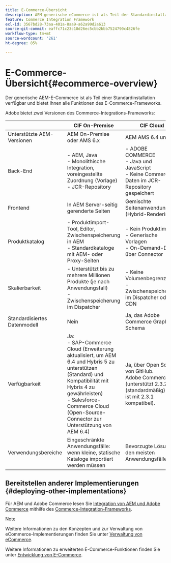 ```yaml
---
title: E-Commerce-Übersicht
description: AEM generische eCommerce ist als Teil der Standardinstallation verfügbar und bietet Ihnen die volle Funktionalität des eCommerce-Frameworks.
feature: Commerce Integration Framework
exl-id: 3567bd28-73aa-401a-8aa9-a62a99d2a613
source-git-commit: eaffc71c23c18d26ec5cbb2bbb7524790c4826fe
workflow-type: tm+mt
source-wordcount: '261'
ht-degree: 85%

---
```


# E-Commerce-Übersicht{#ecommerce-overview}

Der generische AEM-E-Commerce ist als Teil einer Standardinstallation verfügbar und bietet Ihnen alle Funktionen des E-Commerce-Frameworks.

Adobe bietet zwei Versionen des Commerce-Integrations-Frameworks:

|                         | CIF On-Premise | CIF Cloud |
|-------------------------|--------------------------------------------------------------------------------------------------------------------------------------------------------------------------------------------------------|------------------------------------------------------------------------------------------------------------------------|
| Unterstützte AEM-Versionen | AEM On-Premise oder AMS 6.x | AEM AMS 6.4 und 6.5 |
| Back-End | - AEM, Java <br>- Monolithische Integration, voreingestellte Zuordnung (Vorlage)<br>- JCR-Repository | - ADOBE COMMERCE <br>- Java und JavaScript <br>- Keine Commerce-Daten im JCR-Repository gespeichert |
| Frontend | In AEM Server-seitig gerenderte Seiten | Gemischte Seitenanwendung (Hybrid-Rendering) |
| Produktkatalog | - Produktimport-Tool, Editor, Zwischenspeicherung in AEM <br>- Standardkataloge mit AEM- oder Proxy-Seiten | - Kein Produktimport <br>- Generische Vorlagen <br>- On-Demand-Daten über Connector |
| Skalierbarkeit | - Unterstützt bis zu mehrere Millionen Produkte (je nach Anwendungsfall) <br>- Zwischenspeicherung im Dispatcher | - Keine Volumenbegrenzung <br>- Zwischenspeicherung im Dispatcher oder im CDN |
| Standardisiertes Datenmodell | Nein | Ja, das Adobe Commerce GraphQL-Schema |
| Verfügbarkeit | Ja:<br>- SAP-Commerce Cloud (Erweiterung aktualisiert, um AEM 6.4 und Hybris 5 zu unterstützen (Standard) und Kompatibilität mit Hybris 4 zu gewährleisten) <br>- Salesforce-Commerce Cloud (Open-Source-Connector zur Unterstützung von AEM 6.4) | Ja, über Open Source von GitHub. <br> Adobe Commerce (unterstützt 2.3.2 (standardmäßig) und ist mit 2.3.1 kompatibel). |
| Verwendungsbereiche | Eingeschränkte Anwendungsfälle: wenn kleine, statische Kataloge importiert werden müssen | Bevorzugte Lösung in den meisten Anwendungsfällen |


## Bereitstellen anderer Implementierungen {#deploying-other-implementations}

Für AEM und Adobe Commerce lesen Sie [Integration von AEM und Adobe Commerce](/help/commerce/cif/integrating/magento.md) mithilfe des [Commerce-Integration-Frameworks](/help/commerce/cif/introduction.md).

>[!NOTE]
>
>Weitere Informationen zu den Konzepten und zur Verwaltung von eCommerce-Implementierungen finden Sie unter [Verwaltung von eCommerce](/help/commerce/cif-classic/administering/ecommerce.md).
>
>Weitere Informationen zu erweiterten E-Commerce-Funktionen finden Sie unter [Entwicklung von E-Commerce](/help/commerce/cif-classic/developing/ecommerce.md).
